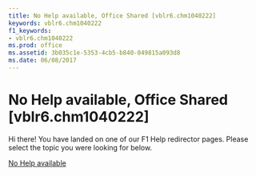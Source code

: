 ```yaml
---
title: No Help available, Office Shared [vblr6.chm1040222]
keywords: vblr6.chm1040222
f1_keywords:
- vblr6.chm1040222
ms.prod: office
ms.assetid: 3b035c1e-5353-4cb5-b840-049815a093d8
ms.date: 06/08/2017
---
```



# No Help available, Office Shared [vblr6.chm1040222]

Hi there! You have landed on one of our F1 Help redirector pages. Please select the topic you were looking for below.

[No Help available](http://msdn.microsoft.com/library/cb82e56c-878b-e1c5-afe8-db1f78a1e32b%28Office.15%29.aspx)

